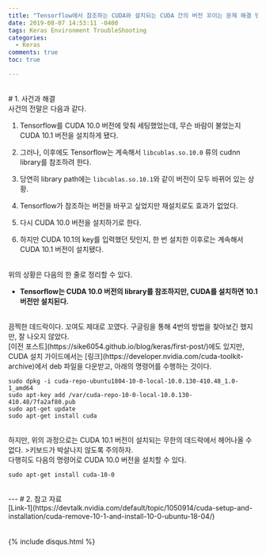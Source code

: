 ```yaml
---
title: "Tensorflow에서 참조하는 CUDA와 설치되는 CUDA 간의 버전 꼬이는 문제 해결 방법."
date: 2019-08-07 14:53:11 -0400
tags: Keras Environment TroubleShooting
categories:
  - Keras
comments: true
toc: true

---
```


<br/>
# 1. 사건과 해결
<br/>
사건의 전말은 다음과 같다.

1. Tensorflow를 CUDA 10.0 버전에 맞춰 세팅했었는데, 무슨 바람이 불었는지 CUDA 10.1 버전을 설치하게 됐다.

2. 그러나, 이후에도 Tensorflow는 계속해서 `libcublas.so.10.0` 류의 cudnn library를 참조하려 한다.

3. 당연히 library path에는 `libcublas.so.10.1`와 같이 버전이 모두 바뀌어 있는 상황.

4. Tensorflow가 참조하는 버전을 바꾸고 싶었지만 재설치로도 효과가 없었다.

5. 다시 CUDA 10.0 버전을 설치하기로 한다.

6. 하지만 CUDA 10.1의 key를 입력했던 탓인지, 한 번 설치한 이후로는 계속해서 CUDA 10.1 버전이 설치됐다.

<br/>
위의 상황은 다음의 한 줄로 정리할 수 있다.

- **Tensorflow는 CUDA 10.0 버전의 library를 참조하지만, CUDA를 설치하면 10.1 버전만 설치된다.**

<br/>
끔찍한 데드락이다. 꼬여도 제대로 꼬였다. 구글링을 통해 4번의 방법을 찾아보긴 했지만, 잘 나오지 않았다.

<br/>
[이전 포스트](https://sike6054.github.io/blog/keras/first-post/)에도 있지만, CUDA 설치 가이드에서는 [링크](https://developer.nvidia.com/cuda-toolkit-archive)에서 deb 파일을 다운받고, 아래의 명령어를 수행하는 것이다.

`sudo dpkg -i cuda-repo-ubuntu1804-10-0-local-10.0.130-410.48_1.0-1_amd64`
<br/>`sudo apt-key add /var/cuda-repo-10-0-local-10.0.130-410.48/7fa2af80.pub`
<br/>`sudo apt-get update`
<br/>`sudo apt-get install cuda`

<br/>
하지만, 위의 과정으로는 CUDA 10.1 버전이 설치되는 무한의 데드락에서 헤어나올 수 없다.
>키보드가 박살나지 않도록 주의하자.

<br/>
다행히도 다음의 명령어로 CUDA 10.0 버전을 설치할 수 있다.

`sudo apt-get install cuda-10-0`

<br/>
---
# 2. 참고 자료
<br/>
[Link-1](https://devtalk.nvidia.com/default/topic/1050914/cuda-setup-and-installation/cuda-remove-10-1-and-install-10-0-ubuntu-18-04/)<br/>

<br/>
<br/>
{% include disqus.html %}
